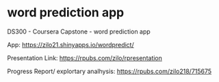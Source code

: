 # word prediction app 


DS300 - Coursera Capstone - word prediction app

App: https://zilo21.shinyapps.io/wordpredict/

Presentation Link: https://rpubs.com/zilo/rpresentation


Progress Report/ explortary analhysis: https://rpubs.com/zilo218/715675
